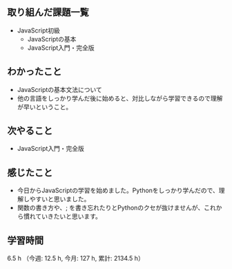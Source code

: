## 取り組んだ課題一覧
- JavaScript初級
    - JavaScriptの基本
    - JavaScript入門・完全版    

## わかったこと
- JavaScriptの基本文法について    
- 他の言語をしっかり学んだ後に始めると、対比しながら学習できるので理解が早いということ。

## 次やること
- JavaScript入門・完全版

    
## 感じたこと
- 今日からJavaScriptの学習を始めました。Pythonをしっかり学んだので、理解しやすいと思いました。
- 関数の書き方や、; を書き忘れたりとPythonのクセが抜けませんが、これから慣れていきたいと思います。  
    
## 学習時間
6.5 h （今週: 12.5 h, 今月: 127 h, 累計: 2134.5 h）